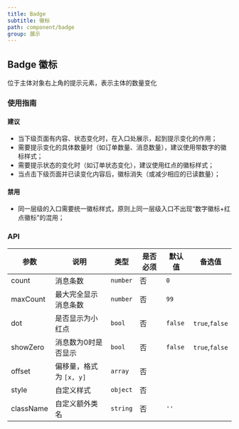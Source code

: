 ```yaml
---
title: Badge
subtitle: 徽标
path: component/badge
group: 展示
---
```


## Badge 徽标

位于主体对象右上角的提示元素，表示主体的数量变化

### 使用指南

#### 建议
- 当下级页面有内容、状态变化时，在入口处展示，起到提示变化的作用；
- 需要提示变化的具体数量时（如订单数量、消息数量），建议使用带数字的徽标样式；
- 需要提示状态的变化时（如订单状态变化），建议使用红点的徽标样式；
- 当点击下级页面并已读变化内容后，徽标消失（或减少相应的已读数量）；

#### 禁用
- 同一层级的入口需要统一徽标样式，原则上同一层级入口不出现“数字徽标+红点徽标”的混用；

### API

| 参数     |   说明             | 类型     | 是否必须 | 默认值        | 备选值            |
| ---------| ----------------- | ------  | -------------|----------------- |----------|
| count    | 消息条数            | `number`     | 否  | `0`          |                  |
| maxCount | 最大完全显示消息条数  | `number`     | 否 | `99`         |                  |
| dot      | 是否显示为小红点     | `bool`    | 否  | `false`      | `true`,`false`   |
| showZero | 消息数为0时是否显示  | `bool`    | 否 | `false`      | `true`,`false`  |
| offset   | 偏移量，格式为 `[x, y]` | `array` | 否 | | |
| style    | 自定义样式          | `object`  | 否 |  | |
| className| 自定义额外类名      | `string`  | 否 | `''`         |                  |
